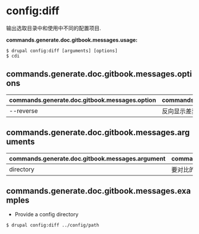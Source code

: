 # config:diff
输出选取目录中和使用中不同的配置项目.

**commands.generate.doc.gitbook.messages.usage:**
```
$ drupal config:diff [arguments] [options]
$ cdi  
```

## commands.generate.doc.gitbook.messages.options
commands.generate.doc.gitbook.messages.option | commands.generate.doc.gitbook.messages.details
-------|-------------
--reverse | 反向显示差异(就是说：从一个目录到使用配置的比较).

## commands.generate.doc.gitbook.messages.arguments
commands.generate.doc.gitbook.messages.argument | commands.generate.doc.gitbook.messages.details
---------|-------------
directory | 要对比的目录. 缺省使用配置目录.

## commands.generate.doc.gitbook.messages.examples
* Provide a config directory
```
$ drupal config:diff ../config/path
```
